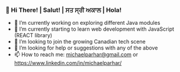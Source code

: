### 👋 Hi There! | Salut! | ਸਤ ਸ੍ਰੀ ਅਕਾਲ | Hola!

- 🔭 I’m currently working on exploring different Java modules
- 🌱 I’m currently starting to learn web development with JavaScript (REACT library)
- 👯 I’m looking to join the growing Canadian tech scene
- 🤔 I’m looking for help or suggestions with any of the above
- 📫 How to reach me: michaelparhar@gmail.com or https://www.linkedin.com/in/michaelparhar/
